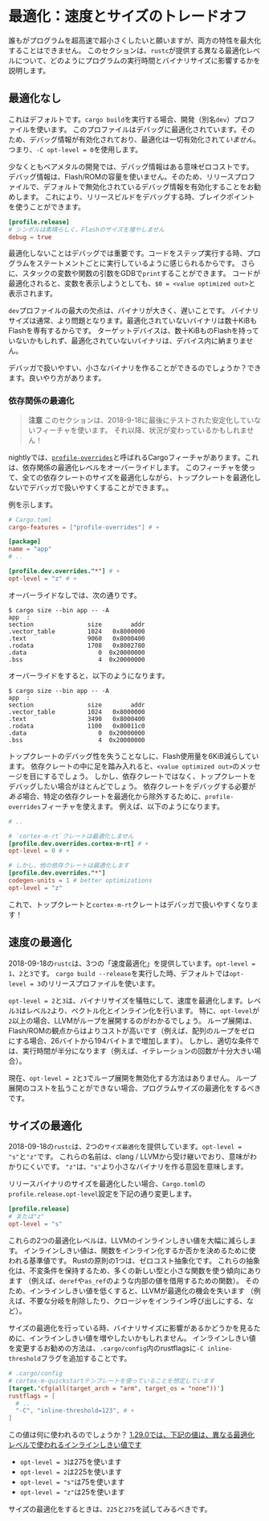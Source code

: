 <!-- # Optimizations: the speed size tradeoff -->

# 最適化：速度とサイズのトレードオフ

<!--
Everyone wants their program to be super fast and super small but it's usually
not possible to have maximize both characteristics. This section discusses the
different optimization levels that `rustc` provides and how the affect the
execution time and binary size of a program.
-->

誰もがプログラムを超高速で超小さくしたいと願いますが、両方の特性を最大化することはできません。
このセクションは、`rustc`が提供する異なる最適化レベルについて、どのようにプログラムの実行時間とバイナリサイズに影響するかを説明します。

<!-- ## No optimizations -->

## 最適化なし

<!--
This is the default. When you call `cargo build` you use the development (AKA
`dev`) profile. This profile is optimized for debugging so it enables debug
information and does *not* enable any optimizations, i.e. it uses `-C opt-level
= 0`.
-->

これはデフォルトです。`cargo build`を実行する場合、開発（別名`dev`）プロファイルを使います。
このプロファイルはデバッグに最適化されています。そのため、デバッグ情報が有効化されており、最適化は一切有効化されて*いません*。
つまり、`-C opt-level = 0`を使用します。

<!--
At least for bare metal development, debuginfo is zero cost in the sense that it
won't occupy space in Flash / ROM so we actually recommend that you enable
debuginfo in the release profile -- it is disabled by default. That will let you
use breakpoints when debugging release builds.
-->

少なくともベアメタルの開発では、デバッグ情報はある意味ゼロコストです。
デバッグ情報は、Flash/ROMの容量を使いません。そのため、リリースプロファイルで、デフォルトで無効化されているデバッグ情報を有効化することをお勧めします。
これにより、リリースビルドをデバッグする時、ブレイクポイントを使うことができます。

``` toml
[profile.release]
# シンボルは素晴らしく、Flashのサイズを増やしません
debug = true
```

<!--
No optimizations is great for debugging because stepping through the code feels
like you are executing the program statement by statement, plus you can `print`
stack variables and function arguments in GDB. When the code is optimized trying
to print variables results in `$0 = <value optimized out>` being printed.
-->

最適化しないことはデバッグでは重要です。コードをステップ実行する時、プログラムをステートメントごとに実行しているように感じられるからです。
さらに、スタックの変数や関数の引数をGDBで`print`することができます。
コードが最適化されると、変数を表示しようとしても、`$0 = <value optimized out>`と表示されます。

<!--
The biggest downside of the `dev` profile is that the resulting binary will be
huge and slow. The size is usually more of a problem because unoptimized
binaries can occupy dozens of KiB of Flash, which your target device may not
have -- the result: your unoptimized binary doesn't fit in your device!
-->

`dev`プロファイルの最大の欠点は、バイナリが大きく、遅いことです。
バイナリサイズは通常、より問題となります。最適化されていないバイナリは数十KiBもFlashを専有するからです。
ターゲットデバイスは、数十KiBものFlashを持っていないかもしれず、最適化されていないバイナリは、デバイス内に納まりません。

<!-- Can we have smaller debugger friendly binaries? Yes, there's a trick. -->

デバッガで扱いやすい、小さなバイナリを作ることができるのでしょうか？できます。良いやり方があります。

<!-- ### Optimizing dependencies -->

### 依存関係の最適化

<!--
> **WARNING** This section uses an unstable feature and it was last tested on
> 2018-09-18. Things may have changed since then!
-->

> **注意** このセクションは、2018-9-18に最後にテストされた安定化していないフィーチャを使います。
> それ以降、状況が変わっているかもしれません！

<!--
On nightly, there's a Cargo feature named [`profile-overrides`] that lets you
override the optimization level of dependencies. You can use that feature to
optimize all dependencies for size while keeping the top crate unoptimized and
debugger friendly.
-->

nightlyでは、[`profile-overrides`]と呼ばれるCargoフィーチャがあります。これは、依存関係の最適化レベルをオーバーライドします。
このフィーチャを使って、全ての依存クレートのサイズを最適化しながら、トップクレートを最適化しないでデバッガで扱いやすくすることができます。。

[`profile-overrides`]: https://doc.rust-lang.org/nightly/cargo/reference/unstable.html#profile-overrides

<!-- Here's an example: -->

例を示します。

``` toml
# Cargo.toml
cargo-features = ["profile-overrides"] # +

[package]
name = "app"
# ..

[profile.dev.overrides."*"] # +
opt-level = "z" # +
```

<!-- Without the override: -->

オーバーライドなしでは、次の通りです。

``` console
$ cargo size --bin app -- -A
app  :
section               size        addr
.vector_table         1024   0x8000000
.text                 9060   0x8000400
.rodata               1708   0x8002780
.data                    0  0x20000000
.bss                     4  0x20000000
```

<!-- With the override: -->

オーバーライドをすると、以下のようになります。

``` console
$ cargo size --bin app -- -A
app  :
section               size        addr
.vector_table         1024   0x8000000
.text                 3490   0x8000400
.rodata               1100   0x80011c0
.data                    0  0x20000000
.bss                     4  0x20000000
```

<!--
That's a 6 KiB reduction in Flash usage without any loss in the debuggability of
the top crate. If you step into a dependency then you'll start seeing those
`<value optimized out>` messages again but it's usually the case that you want
to debug the top crate and not the dependencies. And if you *do* need to debug a
dependency then you can use the `profile-overrides` feature to exclude a
particular dependency from being optimized. See example below:
-->

トップクレートのデバッグ性を失うことなしに、Flash使用量を6KiB減らしています。
依存クレートの中に足を踏み入れると、`<value optimized out>`のメッセージを目にするでしょう。
しかし、依存クレートではなく、トップクレートをデバッグしたい場合がほとんどでしょう。
依存クレートをデバッグする必要が*ある*場合、特定の依存クレートを最適化から除外するために、`profile-overrides`フィーチャを使えます。
例えば、以下のようになります。

``` toml
# ..

# `cortex-m-rt`クレートは最適化しません
[profile.dev.overrides.cortex-m-rt] # +
opt-level = 0 # +

# しかし、他の依存クレートは最適化します
[profile.dev.overrides."*"]
codegen-units = 1 # better optimizations
opt-level = "z"
```

<!-- Now the top crate and `cortex-m-rt` are debugger friendly! -->

これで、トップクレートと`cortex-m-rt`クレートはデバッガで扱いやすくなります！

<!-- ## Optimize for speed -->

## 速度の最適化

<!--
As of 2018-09-18 `rustc` supports three "optimize for speed" levels: `opt-level
= 1`, `2` and `3`. When you run `cargo build --release` you are using the release
profile which defaults to `opt-level = 3`.
-->

2018-09-18の`rustc`は、3つの「速度最適化」を提供しています。`opt-level = 1`、`2`と`3`です。
`cargo build --release`を実行した時、デフォルトでは`opt-level = 3`のリリースプロファイルを使います。

<!--
Both `opt-level = 2` and `3` optimize for speed at the expense of binary size,
but level `3` does more vectorization and inlining than level `2`. In
particular, you'll see that at `opt-level` equal or greater than `2` LLVM will
unroll loops. Loop unrolling has a rather high cost in terms of Flash / ROM
(e.g. from 26 bytes to 194 for a zero this array loop) but can also halve the
execution time given the right conditions (e.g. number of iterations is big
enough).
-->

`opt-level = 2`と`3`は、バイナリサイズを犠牲にして、速度を最適化します。レベル`3`はレベル`2`より、ベクトル化とインライン化を行います。
特に、`opt-level`が`2`以上の場合、LLVMがループを展開するのがわかるでしょう。
ループ展開は、Flash/ROMの観点からはよりコストが高いです（例えば、配列のループをゼロにする場合、26バイトから194バイトまで増加します）。
しかし、適切な条件では、実行時間が半分になります（例えば、イテレーションの回数が十分大きい場合）。

<!--
Currently there's no way to disable loop unrolling in `opt-level = 2` and `3` so
if you can't afford its cost you should optimize your program for size.
-->

現在、`opt-level = 2`と`3`でループ展開を無効化する方法はありません。
ループ展開のコストを払うことができない場合、プログラムサイズの最適化をするべきです。

<!-- ## Optimize for size -->

## サイズの最適化

<!--
As of 2018-09-18 `rustc` supports two "optimize for size" levels: `opt-level =
"s"` and `"z"`. These names were inherited from clang / LLVM and are not too
descriptive but `"z"` is meant to give the idea that it produces smaller
binaries than `"s"`.
-->

2018-09-18の`rustc`は、2つの`サイズ最適化`を提供しています。`opt-level = "s"`と`"z"`です。
これらの名前は、clang / LLVMから受け継いでおり、意味がわかりにくいです。
`"z"`は、`"s"`より小さなバイナリを作る意図を意味します。

<!--
If you want your release binaries to be optimized for size then change the
`profile.release.opt-level` setting in `Cargo.toml` as shown below.
-->

リリースバイナリのサイズを最適化したい場合、`Cargo.toml`の`profile.release.opt-level`設定を下記の通り変更します。

``` toml
[profile.release]
# または"z"
opt-level = "s"
```

<!--
These two optimization levels greatly reduce LLVM's inline threshold, a metric
used to decide whether to inline a function or not. One of Rust principles are
zero cost abstractions; these abstractions tend to use a lot of newtypes and
small functions to hold invariants (e.g. functions that borrow an inner value
like `deref`, `as_ref`) so a low inline threshold can make LLVM miss
optimization opportunities (e.g. eliminate dead branches, inline calls to
closures).
-->

これらの2つの最適化レベルは、LLVMのインラインしきい値を大幅に減らします。
インラインしきい値は、関数をインライン化するか否かを決めるために使われる基準値です。
Rustの原則の1つは、ゼロコスト抽象化です。
これらの抽象化は、不変条件を保持するため、多くの新しい型と小さな関数を使う傾向にあります
（例えば、`deref`や`as_ref`のような内部の値を借用するための関数）。
そのため、インラインしきい値を低くすると、LLVMが最適化の機会を失います
（例えば、不要な分岐を削除したり、クロージャをインライン呼び出しにする、など）。

<!--
When optimizing for size you may want to try increasing the inline threshold to
see if that has any effect on the binary size. The recommended way to change the
inline threshold is to append the `-C inline-threshold` flag to the other
rustflags in `.cargo/config`.
-->

サイズの最適化を行っている時、バイナリサイズに影響があるかどうかを見るために、インラインしきい値を増やしたいかもしれません。
インラインしきい値を変更するお勧めの方法は、`.cargo/config`内のrustflagsに`-C inline-threshold`フラグを追加することです。

``` toml
# .cargo/config
# cortex-m-quickstartテンプレートを使っていることを想定しています
[target.'cfg(all(target_arch = "arm", target_os = "none"))']
rustflags = [
  # ..
  "-C", "inline-threshold=123", # +
]
```

<!--
What value to use? [As of 1.29.0 these are the inline thresholds that the
different optimization levels use][inline-threshold]:
-->

この値は何に使われるのでしょうか？
[1.29.0では、下記の値は、異なる最適化レベルで使われるインラインしきい値です][インラインしきい値]

<!-- [inline-threshold]: https://github.com/rust-lang/rust/blob/1.29.0/src/librustc_codegen_llvm/back/write.rs#L2105-L2122 -->

[インラインしきい値]: https://github.com/rust-lang/rust/blob/1.29.0/src/librustc_codegen_llvm/back/write.rs#L2105-L2122

<!--
- `opt-level = 3` uses 275
- `opt-level = 2` uses 225
- `opt-level = "s"` uses 75
- `opt-level = "z"` uses 25
-->

- `opt-level = 3`は275を使います
- `opt-level = 2`は225を使います
- `opt-level = "s"`は75を使います
- `opt-level = "z"`は25を使います

<!-- You should try `225` and `275` when optimizing for size. -->

サイズの最適化をするときは、`225`と`275`を試してみるべきです。